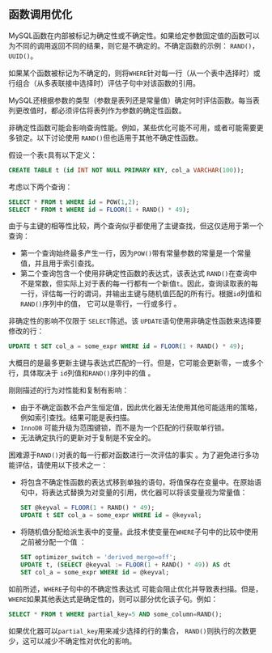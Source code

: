 ## 函数调用优化

MySQL函数在内部被标记为确定性或不确定性。如果给定参数固定值的函数可以为不同的调用返回不同的结果，则它是不确定的。不确定函数的示例： `RAND()`， `UUID()`。

如果某个函数被标记为不确定的，则将`WHERE`针对每一行（从一个表中选择时）或行组合（从多表联接中选择时）评估子句中对该函数的引用。

MySQL还根据参数的类型（参数是表列还是常量值）确定何时评估函数。每当表列更改值时，都必须评估将表列作为参数的确定性函数。

非确定性函数可能会影响查询性能。例如，某些优化可能不可用，或者可能需要更多锁定。以下讨论使用 `RAND()`但也适用于其他不确定性函数。

假设一个表`t`具有以下定义：

```sql
CREATE TABLE t (id INT NOT NULL PRIMARY KEY, col_a VARCHAR(100));
```

考虑以下两个查询：

```sql
SELECT * FROM t WHERE id = POW(1,2);
SELECT * FROM t WHERE id = FLOOR(1 + RAND() * 49);
```

由于与主键的相等性比较，两个查询似乎都使用了主键查找，但这仅适用于第一个查询：

- 第一个查询始终最多产生一行，因为`POW()`带有常量参数的常量是一个常量值，并且用于索引查找。
- 第二个查询包含一个使用非确定性函数的表达式，该表达式 `RAND()`在查询中不是常数，但实际上对于表的每一行都有一个新值`t`。因此，查询读取表的每一行，评估每一行的谓词，并输出主键与随机值匹配的所有行。根据`id`列值和`RAND()`序列中的值， 它可以是零行，一行或多行 。

非确定性的影响不仅限于 `SELECT`陈述。该 `UPDATE`语句使用非确定性函数来选择要修改的行：

```sql
UPDATE t SET col_a = some_expr WHERE id = FLOOR(1 + RAND() * 49);
```

大概目的是最多更新主键与表达式匹配的一行。但是，它可能会更新零，一或多个行，具体取决于 `id`列值和`RAND()`序列中的值 。

刚刚描述的行为对性能和复制有影响：

- 由于不确定函数不会产生恒定值，因此优化器无法使用其他可能适用的策略，例如索引查找。结果可能是表扫描。
- `InnoDB` 可能升级为范围键锁，而不是为一个匹配的行获取单行锁。
- 无法确定执行的更新对于复制是不安全的。

困难源于`RAND()`对表的每一行都对函数进行一次评估的事实 。为了避免进行多功能评估，请使用以下技术之一：

- 将包含不确定性函数的表达式移到单独的语句，将值保存在变量中。在原始语句中，将表达式替换为对变量的引用，优化器可以将该变量视为常量值：

  ```sql
  SET @keyval = FLOOR(1 + RAND() * 49);
  UPDATE t SET col_a = some_expr WHERE id = @keyval;
  ```

- 将随机值分配给派生表中的变量。此技术使变量在`WHERE`子句中的比较中使用之前被分配一个值 ：

  ```sql
  SET optimizer_switch = 'derived_merge=off';
  UPDATE t, (SELECT @keyval := FLOOR(1 + RAND() * 49)) AS dt
  SET col_a = some_expr WHERE id = @keyval;
  ```

如前所述，`WHERE`子句中的不确定性表达式 可能会阻止优化并导致表扫描。但是，`WHERE`如果其他表达式是确定性的，则可以部分优化该子句。例如：

```sql
SELECT * FROM t WHERE partial_key=5 AND some_column=RAND();
```

如果优化器可以`partial_key`用来减少选择的行的集合， `RAND()`则执行的次数更少，这可以减少不确定性对优化的影响。